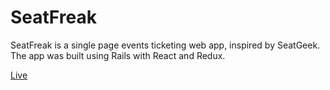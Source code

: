 # SeatFreak

SeatFreak is a single page events ticketing web app, inspired by SeatGeek. The app was built using Rails with React and Redux.

[Live](http://seatfreak.herokuapp.com/#/)
